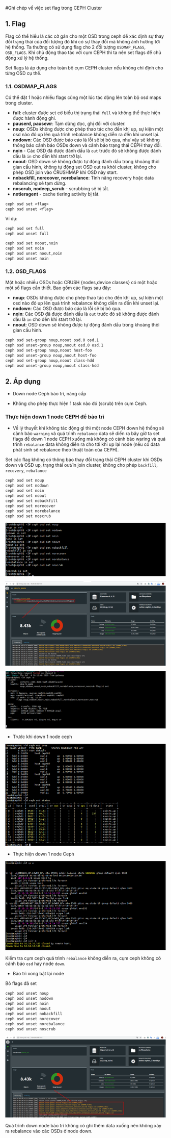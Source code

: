 #Ghi chép về việc set flag trong CEPH Cluster

## 1. Flag

Flag có thể hiểu là các cờ gán cho một OSD trong ceph để xác định sự thay đổi trạng thái của đối tượng đó khi có sự thay đổi mà không ảnh hưởng tới hệ thống. Ta thường có sử dụng flag cho 2 đối tượng `OSDMAP_FLAGS`, `OSD_FLAGS`. Khi chủ động thao tác với cụm CEPH thì ta nên set flags để chủ động xử lý hệ thống.

Set flags là áp dụng cho toàn bộ cụm CEPH cluster nếu không chỉ định cho từng OSD cụ thể.

### 1.1. OSDMAP_FLAGS

Có thể đặt 1 hoặc nhiều flags cũng một lúc tác động lên toàn bộ osd maps trong cluster.

- **full**: cluster được set cờ biểu thị trạng thái `full` và không thể thực hiện được hành động ghi.
- **pauserd, pausewr**: Tạm dừng đọc, ghị đối với cluster.
- **noup**: OSDs không được cho phép thao tác cho đến khi up, sự kiện một osd nào đó up lên quá trình rebalance không diễn ra đến khi unset lại.
- **nodown**: Các OSD được báo cáo là lỗi sẽ bị bỏ qua, như vậy sẽ không thông báo cảnh báo OSDs down và cảnh báo trạng thái CEPH thay đổi.
- **noin** - Các OSD đã được đánh dấu là `out` trước đó sẽ không được đánh dấu là `in` cho đến khi start trở lại.
- **noout**: OSD down sẽ không được tự động đánh dấu trong khoảng thời gian cấu hình, không tự động set OSD out ra khỏi cluster, không cho phép OSD join vào CRUSHMAP khi OSD này start.
- **nobackfill, norecover, norebalance**: Tính năng recovery hoặc data rebalancing sẽ tạm dừng.
- **noscrub, nodeep_scrub** - scrubbing sẽ bị tắt.
- **notieragent** - cache tiering activity bị tắt.

```
ceph osd set <flag>
ceph osd unset <flag>
```

Ví dụ:

```
ceph osd set full
ceph osd unset full
```

```
ceph osd set noout,noin
ceph osd set noin
ceph osd unset noout,noin
ceph osd unset noin
```

### 1.2. OSD_FLAGS

Một hoặc nhiều OSDs hoặc CRUSH {nodes,device classes} có một hoặc một số flags cần thiết. Bao gồm các flags sau đây:

- **noup**: OSDs không được cho phép thao tác cho đến khi up, sự kiện một osd nào đó up lên quá trình rebalance không diễn ra đến khi unset lại.
- **nodown**: Các OSD được báo cáo là lỗi sẽ bị bỏ qua.
- **noin**: Các OSD đã được đánh dấu là `out` trước đó sẽ không được đánh dấu là `in` cho đến khi start trở lại.
- **noout**: OSD down sẽ không được tự động đánh dấu trong khoảng thời gian cấu hình.

```
ceph osd set-group noup,noout osd.0 osd.1
ceph osd unset-group noup,noout osd.0 osd.1
ceph osd set-group noup,noout host-foo
ceph osd unset-group noup,noout host-foo
ceph osd set-group noup,noout class-hdd
ceph osd unset-group noup,noout class-hdd
```
## 2. Áp dụng

- Down node Ceph bảo trì, nâng cấp

- Không cho phép thực hiện 1 task nào đó (scrub) trên cụm Ceph.

### Thực hiện down 1 node CEPH để bảo trì

- Về lý thuyết khi không tác động gì thì một node CEPH down hệ thống sẽ cảnh báo `warning` và quá trình `rebalance` data sẽ diến ra bây giờ ta set flags để down 1 node CEPH xuống mà không có cảnh báo waring và quá trình `rebalance` data không diễn ra cho tới khi up lại node (nếu có data phát sinh sẽ rebalance theo thuật toán của CEPH).

Set các flag không có thông báo thay đổi trạng thái CEPH cluster khi OSDs down và OSD up, trạng thái out/in join cluster, không cho phép `backfill`, `recovery`, `rebalance` 

```
ceph osd set noup 
ceph osd set nodown
ceph osd set noin
ceph osd set noout
ceph osd set nobackfill
ceph osd set norecover
ceph osd set norebalance
ceph osd set noscrub
```

![](../images/set-flag-ceph-cluser/Screenshot_103.png)

![](../images/set-flag-ceph-cluser/Screenshot_105.png)

![](../images/set-flag-ceph-cluser/Screenshot_106.png)

+ Trước khi down 1 node ceph

![](../images/set-flag-ceph-cluser/Screenshot_104.png)

+ Thực hiện down 1 node Ceph

![](../images/set-flag-ceph-cluser/Screenshot_107.png)

Kiểm tra cụm ceph quá trình `rebalance` không diễn ra, cụm ceph không có cảnh báo `osd` hay node `down`.

+ Bảo trì xong bật lại node

Bỏ flags đã set

```
ceph osd unset noup 
ceph osd unset nodown
ceph osd unset noin
ceph osd unset noout
ceph osd unset nobackfill
ceph osd unset norecover
ceph osd unset norebalance
ceph osd unset noscrub
```

![](../images/set-flag-ceph-cluser/Screenshot_108.png)

Quá trình down node bảo trì không có ghi thêm data xuống nên không xảy ra rebalance vào các OSDs ở node down.



